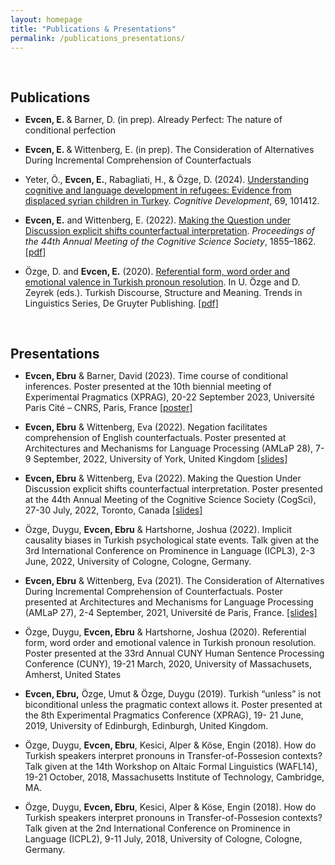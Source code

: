 ```yaml
---
layout: homepage
title: "Publications & Presentations"
permalink: /publications_presentations/
---
```

<h1 id="Publications"></h1>

<h2 style="margin: 60px 0px 10px;">Publications</h2>

- <b>Evcen, E. </b> & Barner, D. (in prep). Already Perfect: The nature of conditional perfection

- <b>Evcen, E. </b> & Wittenberg, E. (in prep). The Consideration of Alternatives During Incremental Comprehension of Counterfactuals

- Yeter, Ö., <b>Evcen, E.</b>, Rabagliati, H., & Özge, D. (2024). [Understanding cognitive and language development in refugees: Evidence from displaced syrian children in Turkey](https://www.sciencedirect.com/science/article/abs/pii/S088520142300117X?via%3Dihub). *Cognitive Development*, 69, 101412.

- <b>Evcen, E.</b> and Wittenberg, E. (2022). [Making the Question under Discussion explicit shifts counterfactual interpretation](https://escholarship.org/uc/item/43z0w42j). *Proceedings of the 44th Annual Meeting of the Cognitive Science Society*, 1855–1862. [\[pdf\]](https://ebruevcen.github.io/assets/files/EvcenWittenberg2022.pdf)

- Özge, D. and <b>Evcen, E.</b> (2020). [Referential form, word order and emotional valence in Turkish pronoun resolution](https://www.degruyter.com/document/doi/10.1515/9783110686654-007/html). In U. Özge and D. Zeyrek (eds.). Turkish Discourse, Structure and Meaning. Trends in Linguistics Series, De Gruyter Publishing. [\[pdf\]](https://ebruevcen.github.io/assets/files/OzgeEvcen2020.pdf)

<h1 id="Presentations"></h1>

<h2 style="margin: 60px 0px 10px;">Presentations</h2>

- <b>Evcen, Ebru</b> & Barner, David (2023). Time course of conditional inferences. Poster presented at the 10th biennial meeting of Experimental Pragmatics (XPRAG), 20-22 September 2023, Université Paris Cité – CNRS, Paris, France [\[poster\]](https://osf.io/9xkrf)

- <b>Evcen, Ebru</b> & Wittenberg, Eva (2022). Negation facilitates comprehension of English counterfactuals. Poster presented at Architectures and Mechanisms for Language Processing (AMLaP 28), 7-9 September, 2022, University of York, United Kingdom [\[slides\]](https://ebruevcen.github.io/assets/files/AMLaP22_EvcenWittenberg.pdf)

- <b>Evcen, Ebru</b> &  Wittenberg, Eva (2022). Making the Question Under Discussion explicit shifts counterfactual interpretation. Poster presented at the 44th Annual Meeting of the Cognitive Science Society (CogSci), 27-30 July, 2022, Toronto, Canada [\[slides\]](https://ebruevcen.github.io/assets/files/CogSci22_EvcenWittenberg_Final.pdf)

- Özge, Duygu, <b>Evcen, Ebru</b> & Hartshorne, Joshua (2022). Implicit causality biases in Turkish psychological state events. Talk given at the 3rd International Conference on Prominence in Language (ICPL3), 2-3 June, 2022, University of Cologne, Cologne, Germany.

- <b>Evcen, Ebru</b> &  Wittenberg, Eva (2021). The Consideration of Alternatives During Incremental Comprehension of Counterfactuals. Poster presented at Architectures and Mechanisms for Language Processing (AMLaP 27), 2-4 September, 2021, Université de Paris, France. [\[slides\]]()

- Özge, Duygu, <b>Evcen, Ebru</b> & Hartshorne, Joshua (2020). Referential form, word order and emotional valence in Turkish pronoun resolution. Poster presented at the 33rd Annual CUNY Human Sentence Processing Conference (CUNY), 19-21 March, 2020, University of Massachusets, Amherst, United States
 
- <b>Evcen, Ebru,</b> Özge, Umut & Özge, Duygu (2019). Turkish “unless” is not biconditional unless the pragmatic context allows it. Poster presented at the 8th Experimental Pragmatics Conference (XPRAG), 19- 21 June, 2019, University of Edinburgh, Edinburgh, United Kingdom.

- Özge, Duygu, <b>Evcen, Ebru</b>, Kesici, Alper & Köse, Engin (2018). How do Turkish speakers interpret pronouns in Transfer-of-Possesion contexts? Talk given at the 14th Workshop on Altaic Formal Linguistics (WAFL14), 19-21 October, 2018, Massachusetts Institute of Technology, Cambridge, MA.

- Özge, Duygu, <b>Evcen, Ebru</b>,  Kesici, Alper & Köse, Engin (2018). How do Turkish speakers interpret pronouns in Transfer-of-Possesion contexts? Talk given at the 2nd International Conference on Prominence in Language (ICPL2), 9-11 July, 2018, University of Cologne, Cologne, Germany.




